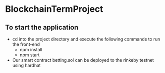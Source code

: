 # BlockchainTermProject
## To start the application
- cd into the project directory and execute the following commands to run the front-end
    - npm install
    - npm start
- Our smart contract betting.sol can be deployed to the rinkeby testnet using hardhat

